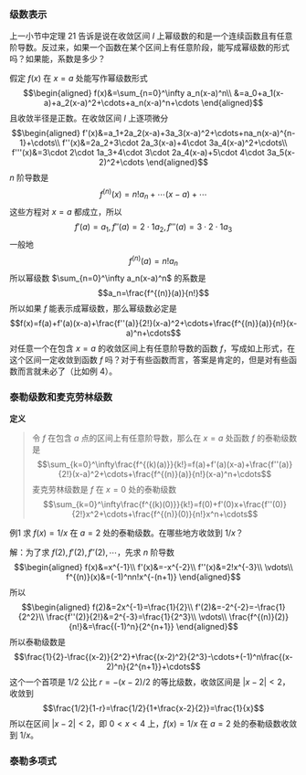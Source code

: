 ### 级数表示
上一小节中定理 21 告诉是说在收敛区间 $I$ 上幂级数的和是一个连续函数且有任意阶导数。反过来，如果一个函数在某个区间上有任意阶段，能写成幂级数的形式吗？如果能，系数是多少？

假定 $f(x)$ 在 $x=a$ 处能写作幂级数形式
$$\begin{aligned}
f(x)&=\sum_{n=0}^\infty a_n(x-a)^n\\
&=a_0+a_1(x-a)+a_2(x-a)^2+\cdots+a_n(x-a)^n+\cdots
\end{aligned}$$
且收敛半径是正数。在收敛区间 $I$ 上逐项微分
$$\begin{aligned}
f'(x)&=a_1+2a_2(x-a)+3a_3(x-a)^2+\cdots+na_n(x-a)^{n-1}+\cdots\\
f''(x)&=2a_2+3\cdot 2a_3(x-a)+4\cdot 3a_4(x-a)^2+\cdots\\
f'''(x)&=3\cdot 2\cdot 1a_3+4\cdot 3\cdot 2a_4(x-a)+5\cdot 4\cdot 3a_5(x-2)^2+\cdots
\end{aligned}$$
$n$ 阶导数是
$$f^{(n)}(x)=n!a_n+\cdots(x-a)+\cdots$$
这些方程对 $x=a$ 都成立，所以
$$f'(a)=a_1,f''(a)=2\cdot 1a_2,f'''(a)=3\cdot 2\cdot 1a_3$$
一般地
$$f^{(n)}(a)=n!a_n$$
所以幂级数 $\sum_{n=0}^\infty a_n(x-a)^n$ 的系数是
$$a_n=\frac{f^{(n)}(a)}{n!}$$
所以如果 $f$ 能表示成幂级数，那么幂级数必定是
$$f(x)=f(a)+f'(a)(x-a)+\frac{f''(a)}{2!}(x-a)^2+\cdots+\frac{f^{(n)}(a)}{n!}(x-a)^n+\cdots$$
对任意一个在包含 $x=a$ 的收敛区间上有任意阶导数的函数 $f$，写成如上形式，在这个区间一定收敛到函数 $f$ 吗？对于有些函数而言，答案是肯定的，但是对有些函数而言就未必了（比如例 4）。

### 泰勒级数和麦克劳林级数
**定义**
> 令 $f$ 在包含 $a$ 点的区间上有任意阶导数，那么在 $x=a$ 处函数 $f$ 的泰勒级数是
> $$\sum_{k=0}^\infty\frac{f^{(k)(a)}}{k!}=f(a)+f'(a)(x-a)+\frac{f''(a)}{2!}(x-a)^2+\cdots+\frac{f^{(n)}(a)}{n!}(x-a)^n+\cdots$$
> 麦克劳林级数是 $f$ 在 $x=0$ 处的泰勒级数
> $$\sum_{k=0}^\infty\frac{f^{(k)(0)}}{k!}=f(0)+f'(0)x+\frac{f''(0)}{2!}x^2+\cdots+\frac{f^{(n)}(0)}{n!}x^n+\cdots$$

例1 求 $f(x)=1/x$ 在 $a=2$ 处的泰勒级数。在哪些地方收敛到 $1/x$？

解：为了求 $f(2),f'(2),f''(2),\cdots$，先求 $n$ 阶导数
$$\begin{aligned}
f(x)&=x^{-1}\\
f'(x)&=-x^{-2}\\
f''(x)&=2!x^{-3}\\
\vdots\\
f^{(n)}(x)&=(-1)^nn!x^{-(n+1)}
\end{aligned}$$
所以
$$\begin{aligned}
f(2)&=2x^{-1}=\frac{1}{2}\\
f'(2)&=-2^{-2}=-\frac{1}{2^2}\\
\frac{f''(2)}{2!}&=2^{-3}=\frac{1}{2^3}\\
\vdots\\
\frac{f^{(n)}(2)}{n!}&=\frac{(-1)^n}{2^{n+1}}
\end{aligned}$$
所以泰勒级数是
$$\frac{1}{2}-\frac{(x-2)}{2^2}+\frac{(x-2)^2}{2^3}-\cdots+(-1)^n\frac{(x-2)^n}{2^{n+1}}+\cdots$$
这个一个首项是 $1/2$ 公比 $r=-(x-2)/2$ 的等比级数，收敛区间是 $|x-2|<2$，收敛到
$$\frac{1/2}{1-r}=\frac{1/2}{1+\frac{x-2}{2}}=\frac{1}{x}$$
所以在区间 $|x-2|<2$，即 $0<x<4$ 上，$f(x)=1/x$ 在 $a=2$ 处的泰勒级数收敛到 $1/x$。

### 泰勒多项式
